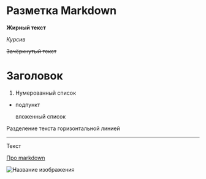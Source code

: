 # Разметка Markdown

**Жирный текст**

*Курсив*

~~Зачёркнутый текст~~

# Заголовок

1. Нумерованный список

* подпункт

    вложенный список


Разделение текста горизонтальной линией
***
Текст 


[Про markdown](https://gist.github.com/Jekins/2bf2d0638163f1294637/)

![Название изображения](/путь/к/изображению.jpg)